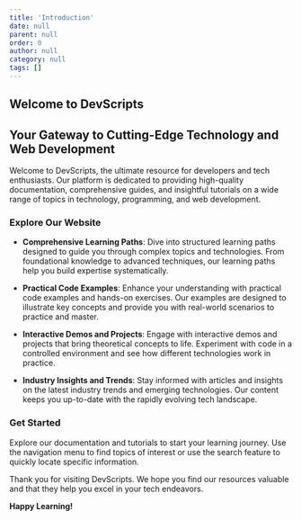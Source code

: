 ```yaml
---
title: 'Introduction'
date: null
parent: null
order: 0
author: null
category: null
tags: []
---
```


## Welcome to DevScripts

## Your Gateway to Cutting-Edge Technology and Web Development

Welcome to DevScripts, the ultimate resource for developers and tech enthusiasts. Our platform is dedicated to providing high-quality documentation, comprehensive guides, and insightful tutorials on a wide range of topics in technology, programming, and web development.

### Explore Our Website

- **Comprehensive Learning Paths**: Dive into structured learning paths designed to guide you through complex topics and technologies. From foundational knowledge to advanced techniques, our learning paths help you build expertise systematically.

- **Practical Code Examples**: Enhance your understanding with practical code examples and hands-on exercises. Our examples are designed to illustrate key concepts and provide you with real-world scenarios to practice and master.

- **Interactive Demos and Projects**: Engage with interactive demos and projects that bring theoretical concepts to life. Experiment with code in a controlled environment and see how different technologies work in practice.

- **Industry Insights and Trends**: Stay informed with articles and insights on the latest industry trends and emerging technologies. Our content keeps you up-to-date with the rapidly evolving tech landscape.


### Get Started

Explore our documentation and tutorials to start your learning journey. Use the navigation menu to find topics of interest or use the search feature to quickly locate specific information.

Thank you for visiting DevScripts. We hope you find our resources valuable and that they help you excel in your tech endeavors.

**Happy Learning!**
